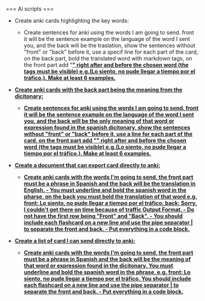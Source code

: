 === Ai scripts ===

- Create anki cards highlighting the key words:
    - Create sentences for anki using the words I am going to send. front it will be the sentence example on the language of the word I sent you, and the back will be the traslation, show the sentences without "front" or "back" before it, use a specif line for each part of the card, on the back part, bold the translated word with markdown tags, on the front part add "<b><u>" right after and before the chosen word (the tags must be visible) e.g.(<u><b>Lo siento</b></u>, no pude llegar a tiempo por el tráfico.). Make at least 6 examples.

- Create anki cards with the back part being the meaning from the dicitonary:
    - Create sentences for anki using the words I am going to send. front it will be the sentence example on the language of the word I sent you, and the back will be the only meaning of that word or expression found in the spanish dicitonary, show the sentences without "front" or "back" before it, use a line for each part of the card, on the front part add "<b><u>" right after and before the chosen word (the tags must be visible) e.g.(<u><b>Lo siento</b></u>, no pude llegar a tiempo por el tráfico.). Make at least 6 examples.

- Create a document that can export card directly to anki:
    - Create anki cards with the words I'm going to send, the front part must be a phrase in Spanish and the back will be the translation in English. - You must underline and bold the spanish word in the pharse, on the back you must bold the translation of that word e.g. front: <u><b>Lo siento</b></u>, no pude llegar a tiempo por el tráfico; back: <b>Sorry</b>, I couldn't get there on time because of traffic Output Format, - Do not have the first row being "Front" and "Back". - You should include each flashcard on a new line and use the pipe separator | to separate the front and back. - Put everything in a code block.

- Create a list of card I can send directly to anki:
    - Create anki cards with the words I'm going to send, the front part must be a phrase in Spanish and the back will be the meaning of that word or expression found in the dicitonary. You must underline and bold the spanish word in the phrase, e.g. front: <u><b>Lo siento</b></u>, no pude llegar a tiempo por el tráfico. You should include each flashcard on a new line and use the pipe separator | to separate the front and back. - Put everything in a code block.

